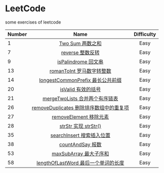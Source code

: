 # LeetCode

some exercises of leetcode

| Number |                                                              Name                                                               | Difficulty |
| ------ | :-----------------------------------------------------------------------------------------------------------------------------: | :--------: |
| 1      |                  [Two Sum 两数之和](https://github.com/buki26/LeetCode/blob/master/Solutions/Easy/1-TwoSum.md)                  |    Easy    |
| 7      |                 [reverse 整数反转](https://github.com/buki26/LeetCode/blob/master/Solutions/Easy/7-reverse.md)                  |    Easy    |
| 9      |             [isPalindrome 回文串](https://github.com/buki26/LeetCode/blob/master/Solutions/Easy/9-isPalindrome.md)              |    Easy    |
| 13     |           [romanToInt 罗马数字转整数](https://github.com/buki26/LeetCode/blob/master/Solutions/Easy/13-romanToInt.md)           |    Easy    |
| 14     |   [longestCommonPrefix 最长公共前缀](https://github.com/buki26/LeetCode/blob/master/Solutions/Easy/14-longestCommonPrefix.md)   |    Easy    |
| 20     |                [isValid 有效的括号](https://github.com/buki26/LeetCode/blob/master/Solutions/Easy/20-isValid.md)                |    Easy    |
| 21     |       [mergeTwoLists 合并两个有序链表](https://github.com/buki26/LeetCode/blob/master/Solutions/Easy/21-mergeTwoLists.md)       |    Easy    |
| 26     | [removeDuplicates 删除排序数组中的重复项](https://github.com/buki26/LeetCode/blob/master/Solutions/Easy/26-removeDuplicates.md) |    Easy    |
| 27     |           [removeElement 移除元素](https://github.com/buki26/LeetCode/blob/master/Solutions/Easy/27-removeElement.md)           |    Easy    |
| 28     |               [strStr 实现 strStr()](https://github.com/buki26/LeetCode/blob/master/Solutions/Easy/28-strStr.md)                |    Easy    |
| 35     |          [searchInsert 搜索插入位置](https://github.com/buki26/LeetCode/blob/master/Solutions/Easy/35-searchInsert.md)          |    Easy    |
| 38     |               [countAndSay 报数](https://github.com/buki26/LeetCode/blob/master/Solutions/Easy/38-countAndSay.md)               |    Easy    |
| 53     |            [maxSubArray 最大子序和](https://github.com/buki26/LeetCode/blob/master/Solutions/Easy/53-maxSubArray.md)            |    Easy    |
| 58     |   [lengthOfLastWord 最后一个单词的长度](https://github.com/buki26/LeetCode/blob/master/Solutions/Easy/58-lengthOfLastWord.md)   |    Easy    |
